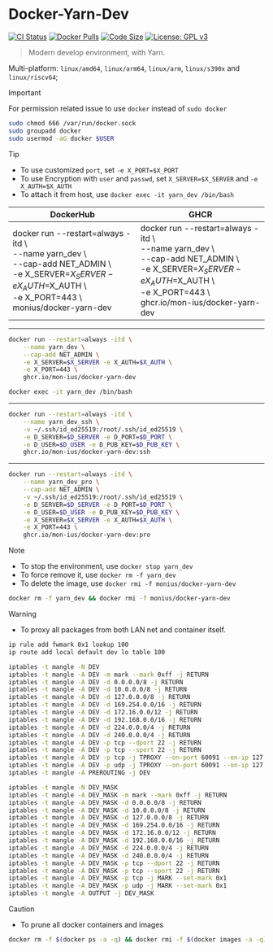 # Docker-Yarn-Dev

[![CI Status](https://github.com/Mon-ius/Docker-Yarn-Dev/workflows/build/badge.svg)](https://github.com/Mon-ius/Docker-Yarn-Dev/actions?query=workflow:build)
[![Docker Pulls](https://flat.badgen.net/docker/pulls/monius/docker-yarn-dev?icon=docker)](https://hub.docker.com/r/monius/docker-yarn-dev)
[![Code Size](https://img.shields.io/github/languages/code-size/Mon-ius/Docker-Yarn-Dev)](https://github.com/Mon-ius/Docker-Yarn-Dev)
[![License: GPL v3](https://img.shields.io/badge/License-GPLv3-blue.svg)](https://www.gnu.org/licenses/gpl-3.0)

> Modern develop environment, with Yarn.

Multi-platform: `linux/amd64`, `linux/arm64`, `linux/arm`, `linux/s390x` and `linux/riscv64`;

> [!IMPORTANT]  
> For permission related issue to use `docker` instead of `sudo docker`

```sh
sudo chmod 666 /var/run/docker.sock
sudo groupadd docker
sudo usermod -aG docker $USER
```

> [!TIP]
> - To use customized `port`, set `-e X_PORT=$X_PORT`
> - To use Encryption with `user` and `passwd`, set `X_SERVER=$X_SERVER` and `-e X_AUTH=$X_AUTH`
> - To attach it from host, use `docker exec -it yarn_dev /bin/bash`

| **DockerHub** | **GHCR** |
|---------------|---------------|
| docker run --restart=always -itd \ <br> --name yarn_dev \ <br> --cap-add NET_ADMIN \ <br> -e X_SERVER=$X_SERVER -e X_AUTH=$X_AUTH \ <br> -e X_PORT=443 \ <br> monius/docker-yarn-dev | docker run --restart=always -itd \ <br> --name yarn_dev \ <br> --cap-add NET_ADMIN \ <br> -e X_SERVER=$X_SERVER -e X_AUTH=$X_AUTH \ <br> -e X_PORT=443 \ <br> ghcr.io/mon-ius/docker-yarn-dev |

---

```sh
docker run --restart=always -itd \
    --name yarn_dev \
    --cap-add NET_ADMIN \
    -e X_SERVER=$X_SERVER -e X_AUTH=$X_AUTH \
    -e X_PORT=443 \
    ghcr.io/mon-ius/docker-yarn-dev

docker exec -it yarn_dev /bin/bash
```

---

```sh
docker run --restart=always -itd \
    --name yarn_dev_ssh \
    -v ~/.ssh/id_ed25519:/root/.ssh/id_ed25519 \
    -e D_SERVER=$D_SERVER -e D_PORT=$D_PORT \
    -e D_USER=$D_USER -e D_PUB_KEY=$D_PUB_KEY \
    ghcr.io/mon-ius/docker-yarn-dev:ssh
```

---

```sh
docker run --restart=always -itd \
    --name yarn_dev_pro \
    --cap-add NET_ADMIN \
    -v ~/.ssh/id_ed25519:/root/.ssh/id_ed25519 \
    -e D_SERVER=$D_SERVER -e D_PORT=$D_PORT \
    -e D_USER=$D_USER -e D_PUB_KEY=$D_PUB_KEY \
    -e X_SERVER=$X_SERVER -e X_AUTH=$X_AUTH \
    -e X_PORT=443 \
    ghcr.io/mon-ius/docker-yarn-dev:pro
```

> [!NOTE]
> - To stop the environment, use `docker stop yarn_dev`
> - To force remove it, use `docker rm -f yarn_dev`
> - To delete the image, use `docker rmi -f monius/docker-yarn-dev`

```sh
docker rm -f yarn_dev && docker rmi -f monius/docker-yarn-dev
```

> [!WARNING]  
> - To proxy all packages from both LAN net and container itself.

```sh
ip rule add fwmark 0x1 lookup 100
ip route add local default dev lo table 100

iptables -t mangle -N DEV
iptables -t mangle -A DEV -m mark --mark 0xff -j RETURN
iptables -t mangle -A DEV -d 0.0.0.0/8 -j RETURN
iptables -t mangle -A DEV -d 10.0.0.0/8 -j RETURN
iptables -t mangle -A DEV -d 127.0.0.0/8 -j RETURN
iptables -t mangle -A DEV -d 169.254.0.0/16 -j RETURN
iptables -t mangle -A DEV -d 172.16.0.0/12 -j RETURN
iptables -t mangle -A DEV -d 192.168.0.0/16 -j RETURN
iptables -t mangle -A DEV -d 224.0.0.0/4 -j RETURN
iptables -t mangle -A DEV -d 240.0.0.0/4 -j RETURN
iptables -t mangle -A DEV -p tcp --dport 22 -j RETURN
iptables -t mangle -A DEV -p tcp --sport 22 -j RETURN
iptables -t mangle -A DEV -p tcp -j TPROXY --on-port 60091 --on-ip 127.0.0.1 --tproxy-mark 0x1
iptables -t mangle -A DEV -p udp -j TPROXY --on-port 60091 --on-ip 127.0.0.1 --tproxy-mark 0x1 
iptables -t mangle -A PREROUTING -j DEV

iptables -t mangle -N DEV_MASK
iptables -t mangle -A DEV_MASK -m mark --mark 0xff -j RETURN
iptables -t mangle -A DEV_MASK -d 0.0.0.0/8 -j RETURN
iptables -t mangle -A DEV_MASK -d 10.0.0.0/8 -j RETURN
iptables -t mangle -A DEV_MASK -d 127.0.0.0/8 -j RETURN
iptables -t mangle -A DEV_MASK -d 169.254.0.0/16 -j RETURN
iptables -t mangle -A DEV_MASK -d 172.16.0.0/12 -j RETURN
iptables -t mangle -A DEV_MASK -d 192.168.0.0/16 -j RETURN
iptables -t mangle -A DEV_MASK -d 224.0.0.0/4 -j RETURN
iptables -t mangle -A DEV_MASK -d 240.0.0.0/4 -j RETURN
iptables -t mangle -A DEV_MASK -p tcp --dport 22 -j RETURN
iptables -t mangle -A DEV_MASK -p tcp --sport 22 -j RETURN
iptables -t mangle -A DEV_MASK -p tcp -j MARK --set-mark 0x1
iptables -t mangle -A DEV_MASK -p udp -j MARK --set-mark 0x1
iptables -t mangle -A OUTPUT -j DEV_MASK
```

> [!CAUTION]
> - To prune all docker containers and images

```sh
docker rm -f $(docker ps -a -q) && docker rmi -f $(docker images -a -q)
```
